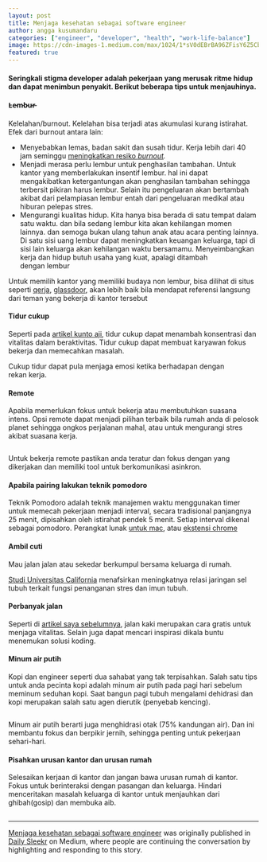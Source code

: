 ```yaml
---
layout: post
title: Menjaga kesehatan sebagai software engineer
author: angga kusumandaru
categories: ["engineer", "developer", "health", "work-life-balance"]
image: https://cdn-images-1.medium.com/max/1024/1*sV0dEBrBA96ZFisY6Z5Cbw.jpeg
featured: true
---
```

<h4>Seringkali stigma developer adalah pekerjaan yang merusak ritme hidup dan dapat menimbun penyakit. Berikut beberapa tips untuk menjauhinya.</h4><h4>L̵e̵m̵b̵u̵r̵</h4><p>Kelelahan/burnout. Kelelahan bisa terjadi atas akumulasi kurang istirahat. Efek dari burnout antara lain:</p><ul><li>Menyebabkan lemas, badan sakit dan susah tidur. Kerja lebih dari 40 jam seminggu <a href="https://realbusiness.co.uk/40-hour-work-weeks-cause-burnout/">meningkatkan resiko <em>burnout</em></a><em>.</em></li><li>Menjadi merasa perlu lembur untuk penghasilan tambahan. Untuk kantor yang memberlakukan insentif lembur. hal ini dapat mengakibatkan ketergantungan akan penghasilan tambahan sehingga terbersit pikiran harus lembur. Selain itu pengeluaran akan bertambah akibat dari pelampiasan lembur entah dari pengeluaran medikal atau hiburan pelepas stres.</li><li>Mengurangi kualitas hidup. Kita hanya bisa berada di satu tempat dalam satu waktu. dan bila sedang lembur kita akan kehilangan momen lainnya. dan semoga bukan ulang tahun anak atau acara penting lainnya. Di satu sisi uang lembur dapat meningkatkan keuangan keluarga, tapi di sisi lain keluarga akan kehilangan waktu bersamamu. Menyeimbangkan kerja dan hidup butuh usaha yang kuat, apalagi ditambah dengan lembur</li></ul><p>Untuk memilih kantor yang memiliki budaya non lembur, bisa dilihat di situs seperti <a href="https://www.qerja.com/">qerja</a>, <a href="https://www.glassdoor.com">glassdoor</a>, akan lebih baik bila mendapat referensi langsung dari teman yang bekerja di kantor tersebut</p><h4>Tidur cukup</h4><p>Seperti pada <a href="https://speakerdeck.com/kuntoaji/tips-mujarab-untuk-peningkatan-produktivitas">artikel kunto aji</a>, tidur cukup dapat menambah konsentrasi dan vitalitas dalam beraktivitas. Tidur cukup dapat membuat karyawan fokus bekerja dan memecahkan masalah.</p><p>Cukup tidur dapat pula menjaga emosi ketika berhadapan dengan rekan kerja.</p><h4>Remote</h4><p>Apabila memerlukan fokus untuk bekerja atau membutuhkan suasana intens. Opsi remote dapat menjadi pilihan terbaik bila rumah anda di pelosok planet sehingga ongkos perjalanan mahal, atau untuk mengurangi stres akibat suasana kerja.</p><figure><img alt="" src="https://cdn-images-1.medium.com/max/1024/1*sV0dEBrBA96ZFisY6Z5Cbw.jpeg" /></figure><p>Untuk bekerja remote pastikan anda teratur dan fokus dengan yang dikerjakan dan memiliki tool untuk berkomunikasi asinkron.</p><h4>Apabila pairing lakukan teknik pomodoro</h4><p>Teknik Pomodoro adalah teknik manajemen waktu menggunakan timer untuk memecah pekerjaan menjadi interval, secara tradisional panjangnya 25 menit, dipisahkan oleh istirahat pendek 5 menit. Setiap interval dikenal sebagai pomodoro. Perangkat lunak <a href="https://itunes.apple.com/us/app/be-focused-focus-timer">untuk mac</a>, atau <a href="https://chrome.google.com/webstore/detail/focusme-a-pomodoro-timer/koebbleaefghpjjmghelhjboilcmfpad">ekstensi chrome</a></p><h4>Ambil cuti</h4><p>Mau jalan jalan atau sekedar berkumpul bersama keluarga di rumah.</p><p><a href="https://www.nature.com/articles/tp2016164">Studi Universitas California</a> menafsirkan meningkatnya relasi jaringan sel tubuh terkait fungsi penanganan stres dan imun tubuh.</p><h4>Perbanyak jalan</h4><p>Seperti di <a href="https://medium.com/sleekrco/manfaat-masjid-dekat-kantor-9dc5d7d949ac">artikel saya sebelumnya</a>, jalan kaki merupakan cara gratis untuk menjaga vitalitas. Selain juga dapat mencari inspirasi dikala buntu menemukan solusi koding.</p><h4>Minum air putih</h4><p>Kopi dan engineer seperti dua sahabat yang tak terpisahkan. Salah satu tips untuk anda pecinta kopi adalah minum air putih pada pagi hari sebelum meminum seduhan kopi. Saat bangun pagi tubuh mengalami dehidrasi dan kopi merupakan salah satu agen dierutik (penyebab kencing).</p><figure><img alt="" src="https://cdn-images-1.medium.com/max/1024/1*orLqSXytcWplrjZV4ln2pg.jpeg" /></figure><p>Minum air putih berarti juga menghidrasi otak (75% kandungan air). Dan ini membantu fokus dan berpikir jernih, sehingga penting untuk pekerjaan sehari-hari.</p><h4>Pisahkan urusan kantor dan urusan rumah</h4><p>Selesaikan kerjaan di kantor dan jangan bawa urusan rumah di kantor. Fokus untuk berinteraksi dengan pasangan dan keluarga. Hindari menceritakan masalah keluarga di kantor untuk menjauhkan dari ghibah(gosip) dan membuka aib.</p><img src="https://medium.com/_/stat?event=post.clientViewed&referrerSource=full_rss&postId=ad55dd14c12a" width="1" height="1"><hr><p><a href="https://medium.com/sleekrco/menjaga-kesehatan-sebagai-software-engineer-ad55dd14c12a">Menjaga kesehatan sebagai software engineer</a> was originally published in <a href="https://medium.com/sleekrco">Daily Sleekr</a> on Medium, where people are continuing the conversation by highlighting and responding to this story.</p>